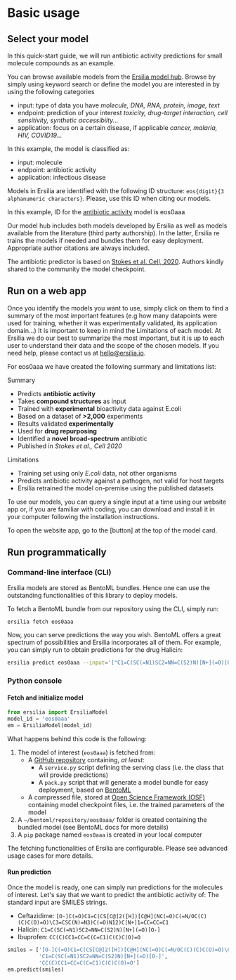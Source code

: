 # Basic usage

## Select your model

In this quick-start guide, we will run antibiotic activity predictions for small molecule compounds as an example.

You can browse available models from the [Ersilia model hub](https://ersilia-os.github.io/ersilia-hub.github.io/). Browse by simply using keyword search or define the model you are interested in by using the following categories
- input: type of data you have _molecule, DNA, RNA, protein, image, text_
- endpoint: prediction of your interest _toxicity, drug-target interaction, cell sensitivity, synthetic accessibiity..._
- application: focus on a certain disease, if applicable _cancer, malaria, HIV, COVID19..._

In this example, the model is classified as:
- input: molecule
- endpoint: antibiotic activity
- application: infectious disease

Models in Ersilia are identified with the following ID structure: `eos{digit}{3 alphanumeric characters}`. Please, use this ID when citing our models.

In this example, ID for the [antibiotic activity](https://ersilia-os.github.io/ersilia-hub.github.io/first-gemma-post/) model is eos0aaa

Our model hub includes both models developed by Ersilia as well as models available from the literature (third party authorship). In the latter, Ersilia re trains the models if needed and bundles them for easy deployment. Appropriate author citations are always included.

The antibiotic predictor is based on [Stokes et al. Cell, 2020](https://pubmed.ncbi.nlm.nih.gov/32084340/). Authors kindly shared to the community the model checkpoint.

## Run on a web app

Once you identify the models you want to use, simply click on them to find a summary of the most important features (e.g how many datapoints were used for training, whether it was experimentally validated, its application domain...) It is important to keep in mind the Limitations of each model. At Ersilia we do our best to summarize the most important, but it is up to each user to understand their data and the scope of the chosen models. If you need help, please contact us at [hello@ersilia.io](mailto:hello@ersilia.io).

For eos0aaa we have created the following summary and limitations list:

Summary
- Predicts **antibiotic activity**
- Takes **compound structures** as input
- Trained with **experimental** bioactivity data against E.coli
- Based on a dataset of **>2,000** experiments
- Results validated **experimentally**
- Used for **drug repurposing**
- Identified a **novel broad-spectrum** antibiotic
- Published in _Stokes et al., Cell 2020_

Limitations
- Training set using only _E.coli_ data, not other organisms
- Predicts antibiotic activity against a pathogen, not valid for host targets
- Ersilia retrained the model on-premise using the published datasets

To use our models, you can query a single input at a time using our website app or, if you are familiar with coding, you can download and install it in your computer following the installation instructions.

To open the website app, go to the [button] at the top of the model card.

## Run programmatically

### Command-line interface (CLI)

Ersilia models are stored as BentoML bundles. Hence one can use the outstanding functionalities of this library to deploy models.

To fetch a BentoML bundle from our repository using the CLI, simply run:

```bash
ersilia fetch eos0aaa
```

Now, you can serve predictions the way you wish. BentoML offers a great spectrum of possibilities and Ersilia incorporates all of them.
For example, you can simply run to obtain predictions for the drug Halicin:

```bash
ersilia predict eos0aaa --input='["C1=C(SC(=N1)SC2=NN=C(S2)N)[N+](=O)[O-]"]'
```

### Python console

#### Fetch and initialize model

```python
from ersilia import ErsiliaModel
model_id = 'eos0aaa'
em = ErsiliaModel(model_id)
```

What happens behind this code is the following:

1. The model of interest (`eos0aaa`) is fetched from:
    - A [GitHub repository](https://github.com/ersilia-os/eos0aaa) containing, _at least_:
        - A `service.py` script defining the serving class (i.e. the class that will provide predictions)
        - A `pack.py` script that will generate a model bundle for easy deployment, based on [BentoML](https://www.bentoml.ai/)
    - A compressed file, stored at [Open Science Framework (OSF)](https://osf.io/hu3km/) containing model checkpoint files, i.e. the trained parameters of the model
2. A `~/bentoml/repository/eos0aaa/` folder is created containing the bundled model (see BentoML docs for more details)
3. A `pip` package named `eos0aaa` is created in your local computer

The fetching functionalities of Ersilia are configurable. Please see advanced usage cases for more details.

#### Run prediction

Once the model is ready, one can simply run predictions for the molecules of interest. Let's say that we want to predict the antibiotic activity of:
The standard input are SMILES strings.

- Ceftazidime: `[O-]C(=O)C1=C(CS[C@]2([H])[C@H](NC(=O)C(=N/OC(C)(C)C(O)=O)\C3=CSC(N)=N3)C(=O)N12)C[N+]1=CC=CC=C1`
- Halicin: `C1=C(SC(=N1)SC2=NN=C(S2)N)[N+](=O)[O-]`
- Ibuprofen: `CC(C)CC1=CC=C(C=C1)C(C)C(O)=O`

```python
smiles = ['[O-]C(=O)C1=C(CS[C@]2([H])[C@H](NC(=O)C(=N/OC(C)(C)C(O)=O)\C3=CSC(N)=N3)C(=O)N12)C[N+]1=CC=CC=C1',
          'C1=C(SC(=N1)SC2=NN=C(S2)N)[N+](=O)[O-]',
          'CC(C)CC1=CC=C(C=C1)C(C)C(O)=O']
em.predict(smiles)
```
